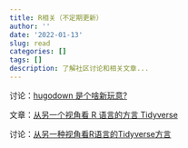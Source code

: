 ```yaml
---
title: R相关（不定期更新）
author: ''
date: '2022-01-13'
slug: read
categories: []
tags: []
description: 了解社区讨论和相关文章...
---
```


讨论：[hugodown 是个啥新玩意?](https://d.cosx.org/d/421573-hugodown)

文章：[从另一个视角看 R 语言的方言 Tidyverse](https://cosx.org/2020/10/alternative-view-tidyverse-r/)

讨论：[从另一种视角看R语言的Tidyverse方言](https://d.cosx.org/d/421880-rtidyverse)
